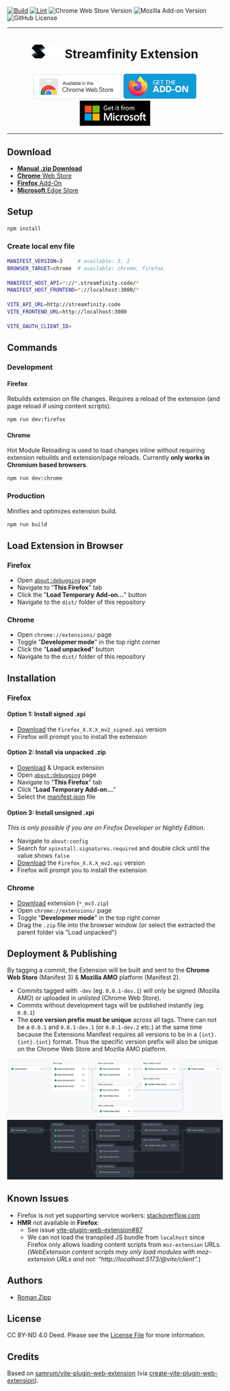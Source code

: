 [![Build](https://github.com/Streamfinity/Extension/actions/workflows/build.yml/badge.svg)](https://github.com/Streamfinity/Extension/actions/workflows/build.yml)
[![Lint](https://github.com/Streamfinity/Extension/actions/workflows/lint.yml/badge.svg)](https://github.com/Streamfinity/Extension/actions/workflows/lint.yml)
![Chrome Web Store Version](https://img.shields.io/chrome-web-store/v/mkaledojmamkljdldoeefpabbgfdkack?label=Chrome)
![Mozilla Add-on Version](https://img.shields.io/amo/v/streamfinity?label=Firefox)
![GitHub License](https://img.shields.io/github/license/Streamfinity/Extension?label=License)

---

<h1 align="center">

![](img/streamfinity-dark-32.png#gh-light-mode-only)    ![](img/streamfinity-light-32.png#gh-dark-mode-only)    Streamfinity Extension
</h1>

<p align="center">
<a href="https://chromewebstore.google.com/detail/streamfinity/mkaledojmamkljdldoeefpabbgfdkack"><img src="img/chrome.png" /></a>
<a href="https://addons.mozilla.org/en-US/firefox/addon/streamfinity/"><img src="img/amo.png" /></a>
<a href="https://microsoftedge.microsoft.com/addons/detail/streamfinity/oodabmjmfenpggjpfnnegmkdkkmenple"><img src="img/edge.jpg" /></a>
</p>

***

## Download

- [**Manual .zip Download**](https://github.com/Streamfinity/Extension/releases/latest)
- [**Chrome** Web Store](https://chrome.google.com/webstore/detail/mkaledojmamkljdldoeefpabbgfdkack)
- [**Firefox** Add-On](https://addons.mozilla.org/en-US/firefox/addon/streamfinity)
- [**Microsoft** Edge Store](https://microsoftedge.microsoft.com/addons/detail/streamfinity/oodabmjmfenpggjpfnnegmkdkkmenple)

## Setup

```sh
npm install
```

### Create local env file

```sh
MANIFEST_VERSION=3     # available: 3, 2
BROWSER_TARGET=chrome  # available: chrome, firefox

MANIFEST_HOST_API=*://*.streamfinity.code/*
MANIFEST_HOST_FRONTEND=*://localhost:3000/*

VITE_API_URL=http://streamfinity.code
VITE_FRONTEND_URL=http://localhost:3000

VITE_OAUTH_CLIENT_ID=
```

## Commands

### Development

#### Firefox

Rebuilds extension on file changes. Requires a reload of the extension (and page reload if using content scripts).

```sh
npm run dev:firefox
```

#### Chrome

Hot Module Reloading is used to load changes inline without requiring extension rebuilds and extension/page reloads. Currently **only works in Chromium based browsers**.

```sh
npm run dev:chrome
```

### Production

Minifies and optimizes extension build.

```sh
npm run build
```

## Load Extension in Browser

### Firefox

- Open [`about:debugging`](https://developer.mozilla.org/en-US/docs/Tools/about:debugging) page
- Navigate to "**This Firefox**" tab
- Click the "**Load Temporary Add-on...**" button
- Navigate to the `dist/` folder of this repository

### Chrome

- Open `chrome://extensions/` page
- Toggle "**Developmer mode**" in the top right corner
- Click the "**Load unpacked**" button
- Navigate to the `dist/` folder of this repository

## Installation

### Firefox

#### Option 1: Install signed .xpi

- [Download](https://github.com/Streamfinity/Extension/releases) the `Firefox_X.X.X_mv2_signed.xpi` version
- Firefox will prompt you to install the extension

#### Option 2: Install via unpacked .zip

- [Download](https://github.com/Streamfinity/Extension/releases) & Unpack extension
- Open [`about:debugging`](https://developer.mozilla.org/en-US/docs/Tools/about:debugging) page
- Navigate to "**This Firefox**" tab
- Click "**Load Temporary Add-on...**"
- Select the [manifest.json](dist/manifest.json) file 

#### Option 3: Install unsigned .xpi

_This is only possible if you are on Firefox Developer or Nightly Edition._

- Navigate to `about:config`
- Search for `xpinstall.signatures.required` and double click until the value shows `false`
- [Download](https://github.com/Streamfinity/Extension/releases) the `Firefox_X.X.X_mv2.xpi` version
- Firefox will prompt you to install the extension

### Chrome

- [Download](https://github.com/Streamfinity/Extension/releases) extension (`*_mv3.zip`)
- Open `chrome://extensions/` page
- Toggle "**Developmer mode**" in the top right corner
- Drag the `.zip` file into the browser window (or select the extracted the parent folder via "Load unpacked")

## Deployment & Publishing

By tagging a commit, the Extension will be built and sent to the **Chrome Web Store** (Manifest 3) & **Mozilla AMO** platform (Manifest 2).

- Commits tagged with `-dev` (eg. `0.0.1-dev.1`) will only be signed (Mozilla AMO) or uploaded in _unlisted_ (Chrome Web Store).
- Commits without development tags will be published instantly (eg. `0.0.1`)
- The **core version prefix must be unique** across all tags. There can not be a `0.0.1` and `0.0.1-dev.1` (or `0.0.1-dev.2` etc.) at the same time because the Extensions Manifest requires all versions to be in a `{int}.{int}.{int}` format. Thus the specific version prefix will also be unique on the Chrome Web Store and Mozilla AMO platform.

![](img/pipeline-light.jpg#gh-light-mode-only)
![](img/pipeline-dark.jpg#gh-dark-mode-only)

## Known Issues

- Firefox is not yet supporting service workers: [stackoverflow.com](https://stackoverflow.com/questions/73440104/failing-to-export-to-background-js-from-a-common-script-under-firefox-with-mv3)
- **HMR** not available in **Firefox**:
  - See issue [vite-plugin-web-extension#87](https://github.com/samrum/vite-plugin-web-extension/issues/87)
  - We can not load the transpiled JS bundle from `localhost` since Firefox only allows loading content scripts from `moz-extension` URLs. (*WebExtension content scripts may only load modules with moz-extension URLs and not: “http://localhost:5173/@vite/client”.*)

## Authors

- [Roman Zipp](https://ich.wtf)

## License

CC BY-ND 4.0 Deed. Please see the [License File](LICENSE.txt) for more information.

## Credits

Based on [samrum/vite-plugin-web-extension](https://github.com/samrum/vite-plugin-web-extension) (via [create-vite-plugin-web-extension](https://github.com/samrum/create-vite-plugin-web-extension)).
